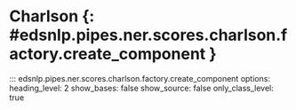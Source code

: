 # Charlson {: #edsnlp.pipes.ner.scores.charlson.factory.create_component }

::: edsnlp.pipes.ner.scores.charlson.factory.create_component
    options:
        heading_level: 2
        show_bases: false
        show_source: false
        only_class_level: true
